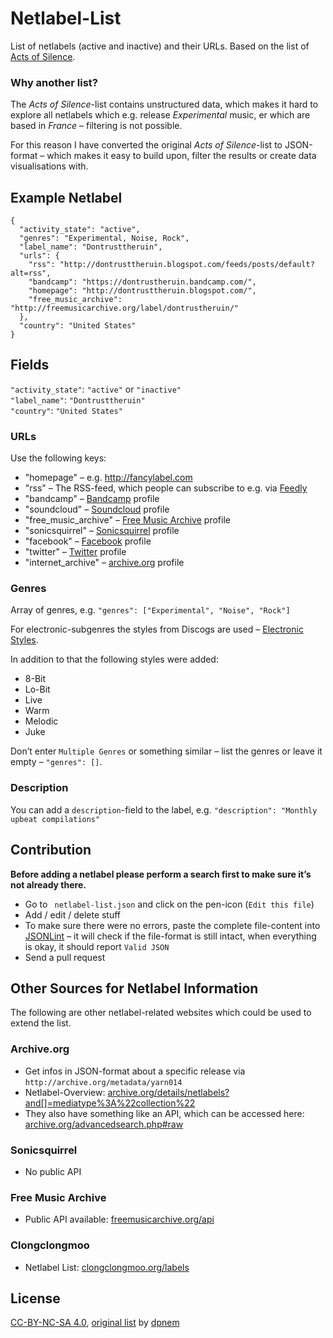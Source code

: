 # Netlabel-List

List of netlabels (active and inactive) and their URLs.
Based on the list of [Acts of Silence](http://www.actsofsilence.com/netlabels/).

### Why another list?

The *Acts of Silence*-list contains unstructured data, which makes it hard to explore all netlabels which e.g. release *Experimental* music, er which are based in *France* – filtering is not possible.

For this reason I have converted the original *Acts of Silence*-list to JSON-format – which makes it easy to build upon, filter the results or create data visualisations with.

## Example Netlabel

```
{
  "activity_state": "active",
  "genres": "Experimental, Noise, Rock",
  "label_name": "Dontrusttheruin",
  "urls": {
    "rss": "http://dontrusttheruin.blogspot.com/feeds/posts/default?alt=rss",
    "bandcamp": "https://dontrustheruin.bandcamp.com/",
    "homepage": "http://dontrusttheruin.blogspot.com/",
    "free_music_archive": "http://freemusicarchive.org/label/dontrustheruin/"
  },
  "country": "United States"
}
```

## Fields

`"activity_state"`: `"active"` or `"inactive"`   
`"label_name"`: `"Dontrusttheruin"`  
`"country"`: `"United States" `  

### URLs

Use the following keys:  

- "homepage" – e.g. http://fancylabel.com
- "rss" – The RSS-feed, which people can subscribe to e.g. via [Feedly](https://feedly.com)
- "bandcamp" – [Bandcamp](http://bandcamp.com/) profile
- "soundcloud" – [Soundcloud](http://soundcloud.com/) profile
- "free_music_archive" – [Free Music Archive](http://freemusicarchive.org/) profile
- "sonicsquirrel" – [Sonicsquirrel](http://sonicsquirrel.net/) profile
- "facebook" – [Facebook](https://www.facebook.com/) profile
- "twitter" – [Twitter](https://twitter.com/) profile
- "internet_archive" – [archive.org](https://archive.org/) profile

### Genres

Array of genres, e.g. `"genres": ["Experimental", "Noise", "Rock"]`  

For electronic-subgenres the styles from Discogs are used – [Electronic Styles](https://reference.discogslabs.com/browse/style). 

In addition to that the following styles were added:

-  8-Bit
- Lo-Bit
- Live
- Warm
- Melodic
- Juke

Don’t enter `Multiple Genres` or something similar – list the genres or leave it empty – `"genres": []`.

### Description

You can add a `description`-field to the label, e.g. `"description": "Monthly upbeat compilations"`

## Contribution

**Before adding a netlabel please perform a search first to make sure it’s not already there.**

- Go to ` netlabel-list.json` and click on the pen-icon (`Edit this file`)
- Add / edit / delete stuff
- To make sure there were no errors, paste the complete file-content into [JSONLint](http://jsonlint.com/) – it will check if the file-format is still intact, when everything is okay, it should report `Valid JSON`
- Send a pull request

## Other Sources for Netlabel Information

The following are other netlabel-related websites which could be used to extend the list.

### Archive.org

- Get infos in JSON-format about a specific release via `http://archive.org/metadata/yarn014`
- Netlabel-Overview: [archive.org/details/netlabels?and[]=mediatype%3A%22collection%22](https://archive.org/details/netlabels?and[]=mediatype%3A%22collection%22)
- They also have something like an API, which can be accessed here: [archive.org/advancedsearch.php#raw](https://archive.org/advancedsearch.php#raw)

### Sonicsquirrel

- No public API

### Free Music Archive

- Public API available: [freemusicarchive.org/api](https://freemusicarchive.org/api)

### Clongclongmoo

- Netlabel List: [clongclongmoo.org/labels](http://www.clongclongmoo.org/labels/)

## License

[CC-BY-NC-SA 4.0](https://creativecommons.org/licenses/by-nc-sa/4.0/), [original list](https://github.com/dpnem/NetlabelList) by [dpnem](https://github.com/dpnem)

